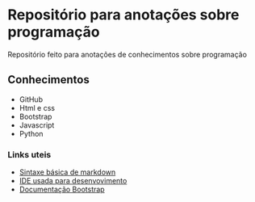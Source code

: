 # Repositório para anotações sobre programação
Repositório feito para anotações de conhecimentos sobre programação

## Conhecimentos
* GitHub
* Html e css
* Bootstrap
* Javascript
* Python

### Links uteis
* [Sintaxe básica de markdown](https://www.markdownguide.org/basic-syntax/)
* [IDE usada para desenvovimento](https://code.visualstudio.com/)
* [Documentação Bootstrap](https://getbootstrap.com/docs/5.1/getting-started/introduction/)
